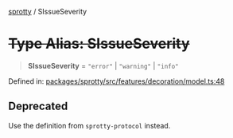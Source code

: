 
[sprotty](../globals) / SIssueSeverity

# ~~Type Alias: SIssueSeverity~~

> **SIssueSeverity** = `"error"` \| `"warning"` \| `"info"`

Defined in: [packages/sprotty/src/features/decoration/model.ts:48](https://github.com/eclipse-sprotty/sprotty/blob/f9b2433481cc27a1ac0c92d525a92039ae7f6c76/packages/sprotty/src/features/decoration/model.ts#L48)

## Deprecated

Use the definition from `sprotty-protocol` instead.
